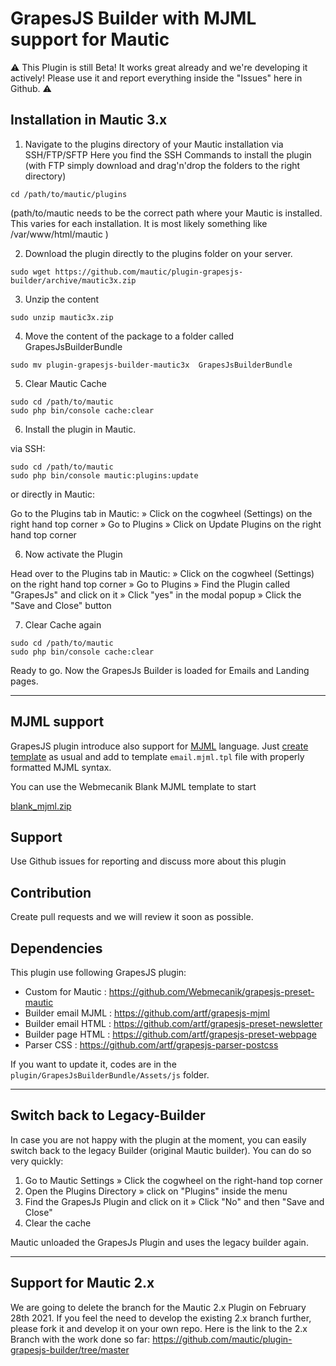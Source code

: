 # GrapesJS Builder with MJML support for Mautic

⚠️ This Plugin is still Beta! It works great already and we're developing it actively! Please use it and report everything inside the "Issues" here in Github. ⚠️

## Installation in Mautic 3.x

1. Navigate to the plugins directory of your Mautic installation via SSH/FTP/SFTP
Here you find the SSH Commands to install the plugin (with FTP simply download and drag'n'drop the folders to the right directory)
```
cd /path/to/mautic/plugins
```
(path/to/mautic needs to be the correct path where your Mautic is installed. This varies for each installation. It is most likely something like /var/www/html/mautic )

2. Download the plugin directly to the plugins folder on your server.
```
sudo wget https://github.com/mautic/plugin-grapesjs-builder/archive/mautic3x.zip
```
3. Unzip the content 
```
sudo unzip mautic3x.zip
```

4. Move the content of the package to a folder called GrapesJsBuilderBundle
```
sudo mv plugin-grapesjs-builder-mautic3x  GrapesJsBuilderBundle
```

5. Clear Mautic Cache
```
sudo cd /path/to/mautic
sudo php bin/console cache:clear
```
6. Install the plugin in Mautic.

via SSH:
```
sudo cd /path/to/mautic
sudo php bin/console mautic:plugins:update
```
or directly in Mautic:

Go to the Plugins tab in Mautic:
» Click on the cogwheel (Settings) on the right hand top corner » Go to Plugins » Click on Update Plugins on the right hand top corner

6. Now activate the Plugin

Head over to the Plugins tab in Mautic:
» Click on the cogwheel (Settings) on the right hand top corner » Go to Plugins » Find the Plugin called "GrapesJs" and click on it » Click "yes" in the modal popup » Click the "Save and Close" button

7. Clear Cache again
```
sudo cd /path/to/mautic
sudo php bin/console cache:clear
```

Ready to go. Now the GrapesJs Builder is loaded for Emails and Landing pages. 

-------------------------------------------------------------------

## MJML support

GrapesJS plugin introduce also support for [MJML](https://mjml.io/) language. Just [create template](https://developer.mautic.org/#themes) as usual and add to template `email.mjml.tpl` file with properly formatted MJML syntax.  

You can use the Webmecanik Blank MJML template to start

[blank_mjml.zip](https://github.com/mautic/plugin-grapesjs-builder/files/4757520/blank_mjml.zip)

## Support

Use Github issues for reporting and discuss more about this plugin

## Contribution

Create pull requests and we will review it soon as possible.

## Dependencies

This plugin use following GrapesJS plugin:

- Custom for Mautic : https://github.com/Webmecanik/grapesjs-preset-mautic
- Builder email MJML : https://github.com/artf/grapesjs-mjml
- Builder email HTML : https://github.com/artf/grapesjs-preset-newsletter
- Builder page HTML : https://github.com/artf/grapesjs-preset-webpage
- Parser CSS : https://github.com/artf/grapesjs-parser-postcss

If you want to update it, codes are in the `plugin/GrapesJsBuilderBundle/Assets/js` folder.

-------------------------------------------------------------------

## Switch back to Legacy-Builder

In case you are not happy with the plugin at the moment, you can easily switch back to the legacy Builder (original Mautic builder). You can do so very quickly:
1. Go to Mautic Settings » Click the cogwheel on the right-hand top corner 
2. Open the Plugins Directory » click on "Plugins" inside the menu
3. Find the GrapesJs Plugin and click on it » Click "No" and then "Save and Close"
4. Clear the cache

Mautic unloaded the GrapesJs Plugin and uses the legacy builder again.

-------------------------------------------------------------------

## Support for Mautic 2.x

We are going to delete the branch for the Mautic 2.x Plugin on February 28th 2021. 
If you feel the need to develop the existing 2.x branch further, please fork it and develop it on your own repo. 
Here is the link to the 2.x Branch with the work done so far: 
https://github.com/mautic/plugin-grapesjs-builder/tree/master 
